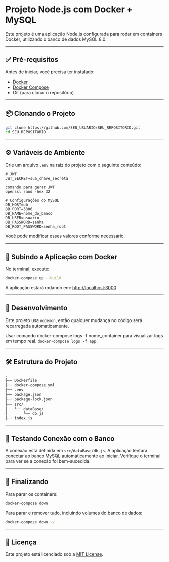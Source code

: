 # Projeto Node.js com Docker + MySQL

Este projeto é uma aplicação Node.js configurada para rodar em containers Docker, utilizando o banco de dados MySQL 8.0.

---

## ✅ Pré-requisitos

Antes de iniciar, você precisa ter instalado:

* [Docker](https://www.docker.com/)
* [Docker Compose](https://docs.docker.com/compose/)
* Git (para clonar o repositório)

---

## 📦 Clonando o Projeto

```bash
git clone https://github.com/SEU_USUARIO/SEU_REPOSITORIO.git
cd SEU_REPOSITORIO
```

---

## ⚙️ Variáveis de Ambiente

Crie um arquivo `.env` na raiz do projeto com o seguinte conteúdo:

```env
# JWT
JWT_SECRET=sua_chave_secreta

comando para gerar JWT 
openssl rand -hex 32

# Configurações do MySQL
DB_HOST=db
DB_PORT=3306
DB_NAME=nome_do_banco
DB_USER=usuario
DB_PASSWORD=senha
DB_ROOT_PASSWORD=senha_root
```

Você pode modificar esses valores conforme necessário.

---

## 🐳 Subindo a Aplicação com Docker

No terminal, execute:

```bash
docker-compose up --build
```

A aplicação estará rodando em: [http://localhost:3000](http://localhost:3000)

---

## 🔄 Desenvolvimento

Este projeto usa `nodemon`, então qualquer mudança no código será recarregada automaticamente.

Usar comando docker-compose logs -f nome_container para visualizar logs em tempo real.
`docker-compose logs -f app`

---

## 🛠 Estrutura do Projeto

```bash
.
├── Dockerfile
├── docker-compose.yml
├── .env
├── package.json
├── package-lock.json
├── src/
│   └── dataBase/
│       └── db.js
├── index.js
```

---

## 🔪 Testando Conexão com o Banco

A conexão está definida em `src/dataBase/db.js`. A aplicação tentará conectar ao banco MySQL automaticamente ao iniciar. Verifique o terminal para ver se a conexão foi bem-sucedida.

---

## 📄 Finalizando

Para parar os containers:

```bash
docker-compose down
```

Para parar e remover tudo, incluindo volumes do banco de dados:

```bash
docker-compose down -v
```

---

## 📄 Licença

Este projeto está licenciado sob a [MIT License](LICENSE).
